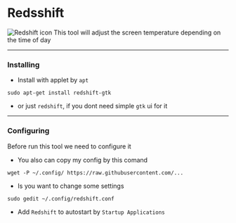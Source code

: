 # Redsshift
![Redshift icon]()
This tool will adjust the screen temperature depending on the time of day
***
### Installing
* Install with applet by `apt`
```
sudo apt-get install redshift-gtk
```
* or just `redshift`, if you dont need simple `gtk` ui for it
***
### Configuring
Before run this tool we need to configure it
* You also can copy my config by this comand
```
wget -P ~/.config/ https://raw.githubusercontent.com/...
```
* Is you want to change some settings
```
sudo gedit ~/.config/redshift.conf
```
* Add `Redshift` to autostart by `Startup Applications`

